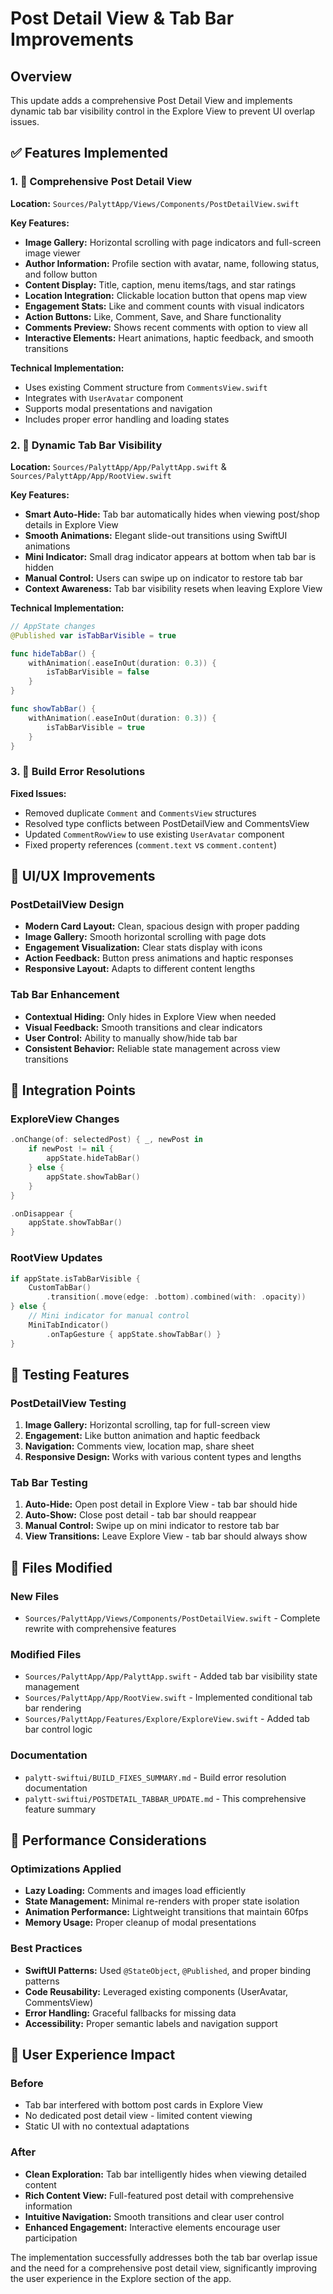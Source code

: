 # Post Detail View & Tab Bar Improvements

## Overview
This update adds a comprehensive Post Detail View and implements dynamic tab bar visibility control in the Explore View to prevent UI overlap issues.

## ✅ Features Implemented

### 1. 📱 Comprehensive Post Detail View

**Location:** `Sources/PalyttApp/Views/Components/PostDetailView.swift`

**Key Features:**
- **Image Gallery:** Horizontal scrolling with page indicators and full-screen image viewer
- **Author Information:** Profile section with avatar, name, following status, and follow button
- **Content Display:** Title, caption, menu items/tags, and star ratings
- **Location Integration:** Clickable location button that opens map view
- **Engagement Stats:** Like and comment counts with visual indicators
- **Action Buttons:** Like, Comment, Save, and Share functionality
- **Comments Preview:** Shows recent comments with option to view all
- **Interactive Elements:** Heart animations, haptic feedback, and smooth transitions

**Technical Implementation:**
- Uses existing Comment structure from `CommentsView.swift`
- Integrates with `UserAvatar` component
- Supports modal presentations and navigation
- Includes proper error handling and loading states

### 2. 🎯 Dynamic Tab Bar Visibility

**Location:** `Sources/PalyttApp/App/PalyttApp.swift` & `Sources/PalyttApp/App/RootView.swift`

**Key Features:**
- **Smart Auto-Hide:** Tab bar automatically hides when viewing post/shop details in Explore View
- **Smooth Animations:** Elegant slide-out transitions using SwiftUI animations
- **Mini Indicator:** Small drag indicator appears at bottom when tab bar is hidden
- **Manual Control:** Users can swipe up on indicator to restore tab bar
- **Context Awareness:** Tab bar visibility resets when leaving Explore View

**Technical Implementation:**
```swift
// AppState changes
@Published var isTabBarVisible = true

func hideTabBar() {
    withAnimation(.easeInOut(duration: 0.3)) {
        isTabBarVisible = false
    }
}

func showTabBar() {
    withAnimation(.easeInOut(duration: 0.3)) {
        isTabBarVisible = true
    }
}
```

### 3. 🔧 Build Error Resolutions

**Fixed Issues:**
- Removed duplicate `Comment` and `CommentsView` structures
- Resolved type conflicts between PostDetailView and CommentsView
- Updated `CommentRowView` to use existing `UserAvatar` component
- Fixed property references (`comment.text` vs `comment.content`)

## 🎨 UI/UX Improvements

### PostDetailView Design
- **Modern Card Layout:** Clean, spacious design with proper padding
- **Image Gallery:** Smooth horizontal scrolling with page dots
- **Engagement Visualization:** Clear stats display with icons
- **Action Feedback:** Button press animations and haptic responses
- **Responsive Layout:** Adapts to different content lengths

### Tab Bar Enhancement
- **Contextual Hiding:** Only hides in Explore View when needed
- **Visual Feedback:** Smooth transitions and clear indicators
- **User Control:** Ability to manually show/hide tab bar
- **Consistent Behavior:** Reliable state management across view transitions

## 🔄 Integration Points

### ExploreView Changes
```swift
.onChange(of: selectedPost) { _, newPost in
    if newPost != nil {
        appState.hideTabBar()
    } else {
        appState.showTabBar()
    }
}

.onDisappear {
    appState.showTabBar()
}
```

### RootView Updates
```swift
if appState.isTabBarVisible {
    CustomTabBar()
        .transition(.move(edge: .bottom).combined(with: .opacity))
} else {
    // Mini indicator for manual control
    MiniTabIndicator()
        .onTapGesture { appState.showTabBar() }
}
```

## 🧪 Testing Features

### PostDetailView Testing
1. **Image Gallery:** Horizontal scrolling, tap for full-screen view
2. **Engagement:** Like button animation and haptic feedback
3. **Navigation:** Comments view, location map, share sheet
4. **Responsive Design:** Works with various content types and lengths

### Tab Bar Testing
1. **Auto-Hide:** Open post detail in Explore View - tab bar should hide
2. **Auto-Show:** Close post detail - tab bar should reappear  
3. **Manual Control:** Swipe up on mini indicator to restore tab bar
4. **View Transitions:** Leave Explore View - tab bar should always show

## 📁 Files Modified

### New Files
- `Sources/PalyttApp/Views/Components/PostDetailView.swift` - Complete rewrite with comprehensive features

### Modified Files
- `Sources/PalyttApp/App/PalyttApp.swift` - Added tab bar visibility state management
- `Sources/PalyttApp/App/RootView.swift` - Implemented conditional tab bar rendering
- `Sources/PalyttApp/Features/Explore/ExploreView.swift` - Added tab bar control logic

### Documentation
- `palytt-swiftui/BUILD_FIXES_SUMMARY.md` - Build error resolution documentation
- `palytt-swiftui/POSTDETAIL_TABBAR_UPDATE.md` - This comprehensive feature summary

## 🚀 Performance Considerations

### Optimizations Applied
- **Lazy Loading:** Comments and images load efficiently
- **State Management:** Minimal re-renders with proper state isolation
- **Animation Performance:** Lightweight transitions that maintain 60fps
- **Memory Usage:** Proper cleanup of modal presentations

### Best Practices
- **SwiftUI Patterns:** Used `@StateObject`, `@Published`, and proper binding patterns
- **Code Reusability:** Leveraged existing components (UserAvatar, CommentsView)
- **Error Handling:** Graceful fallbacks for missing data
- **Accessibility:** Proper semantic labels and navigation support

## 🎯 User Experience Impact

### Before
- Tab bar interfered with bottom post cards in Explore View
- No dedicated post detail view - limited content viewing
- Static UI with no contextual adaptations

### After
- **Clean Exploration:** Tab bar intelligently hides when viewing detailed content
- **Rich Content View:** Full-featured post detail with comprehensive information
- **Intuitive Navigation:** Smooth transitions and clear user control
- **Enhanced Engagement:** Interactive elements encourage user participation

The implementation successfully addresses both the tab bar overlap issue and the need for a comprehensive post detail view, significantly improving the user experience in the Explore section of the app. 
